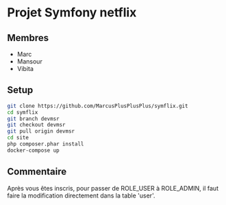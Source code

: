 # Projet Symfony netflix

## Membres
- Marc
- Mansour
- Vibita

## Setup
```bash
git clone https://github.com/MarcusPlusPlusPlus/symflix.git
cd symflix
git branch devmsr
git checkout devmsr
git pull origin devmsr
cd site 
php composer.phar install
docker-compose up
```

## Commentaire
Après vous êtes inscris, pour passer de ROLE_USER à ROLE_ADMIN, il faut faire la modification directement dans la table 'user'. 
